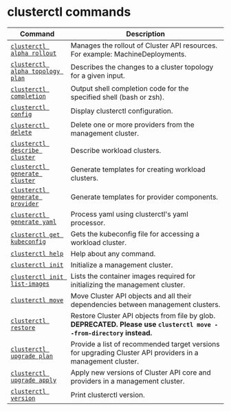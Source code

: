 # clusterctl commands

| Command                                                                      | Description                                                                                                                                           |
|------------------------------------------------------------------------------|-------------------------------------------------------------------------------------------------------------------------------------------------------|
| [`clusterctl alpha rollout`](alpha-rollout.md)                               | Manages the rollout of Cluster API resources. For example: MachineDeployments.                                                                        |
| [`clusterctl alpha topology plan`](alpha-topology-plan.md)                   | Describes the changes to a cluster topology for a given input.                                                                                        |
| [`clusterctl completion`](completion.md)                                     | Output shell completion code for the specified shell (bash or zsh).                                                                                   |
| [`clusterctl config`](additional-commands.md#clusterctl-config-repositories) | Display clusterctl configuration.                                                                                                                     |
| [`clusterctl delete`](delete.md)                                             | Delete one or more providers from the management cluster.                                                                                             |
| [`clusterctl describe cluster`](describe-cluster.md)                         | Describe workload clusters.                                                                                                                           |
| [`clusterctl generate cluster`](generate-cluster.md)                         | Generate templates for creating workload clusters.                                                                                                    |
| [`clusterctl generate provider`](generate-provider.md)                       | Generate templates for provider components.                                                                                                           |
| [`clusterctl generate yaml`](generate-yaml.md)                               | Process yaml using clusterctl's yaml processor.                                                                                                       |
| [`clusterctl get kubeconfig`](get-kubeconfig.md)                             | Gets the kubeconfig file for accessing a workload cluster.                                                                                            |
| [`clusterctl help`](additional-commands.md#clusterctl-help)                  | Help about any command.                                                                                                                               |
| [`clusterctl init`](init.md)                                                 | Initialize a management cluster.                                                                                                                      |
| [`clusterctl init list-images`](additional-commands.md#clusterctl-init-list-images)  | Lists the container images required for initializing the management cluster.                                                                  |
| [`clusterctl move`](move.md)                                                 | Move Cluster API objects and all their dependencies between management clusters.                                                                      |
| [`clusterctl restore`](additional-commands.md#clusterctl-restore)            | Restore Cluster API objects from file by glob. **DEPRECATED. Please use `clusterctl move --from-directory` instead.**                                 |
| [`clusterctl upgrade plan`](upgrade.md#upgrade-plan)                         | Provide a list of recommended target versions for upgrading Cluster API providers in a management cluster.                                            |
| [`clusterctl upgrade apply`](upgrade.md#upgrade-apply)                       | Apply new versions of Cluster API core and providers in a management cluster.                                                                         |
| [`clusterctl version`](additional-commands.md#clusterctl-version)            | Print clusterctl version.                                                                                                                             |
